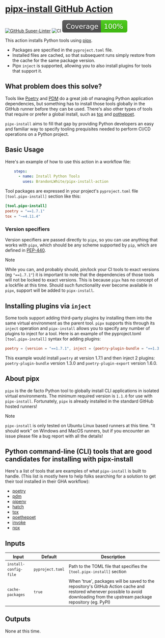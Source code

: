 # [pipx-install GitHub Action](https://github.com/brandonlwhite/pipx-install-action)

[![GitHub Super-Linter](https://github.com/brandonlwhite/pipx-install-action/actions/workflows/linter.yml/badge.svg)](https://github.com/super-linter/super-linter)
![CI](https://github.com/brandonlwhite/pipx-install-action/actions/workflows/ci.yml/badge.svg)
![Test Converage](https://raw.githubusercontent.com/BrandonLWhite/pipx-install-action/main/badges/coverage.svg)

This action installs Python tools using [pipx](https://github.com/pypa/pipx).

- Packages are specified in the `pyproject.toml` file.
- Installed files are cached, so that subsequent runs simply restore from the cache for the same package version.
- Pipx `inject` is supported, allowing you to also install plugins for tools that support it.

## What problem does this solve?

Tools like [Poetry](https://python-poetry.org/) and [PDM](https://github.com/pdm-project/pdm) do a great job of
managing Python application dependencies, but something has to install those tools globally in the GitHub runner before
they can be used.
There's also other types of tools that require or prefer a global install, such as [tox](https://tox.wiki/) and
[pothepoet](https://github.com/nat-n/poethepoet).

`pipx-install` aims to fill that gap by providing Python developers an easy and familiar way to specify tooling
prequisites needed to perform CI/CD operations on a Python project.

## Basic Usage

Here's an example of how to use this action in a workflow file:

```yaml
    steps:
      - name: Install Python Tools
        uses: BrandonLWhite/pipx-install-action
```

Tool packages are expressed in your project's `pyproject.toml` file `[tool.pipx-install]` section like this:

```toml
[tool.pipx-install]
poetry = "==1.7.1"
tox = "~=4.11.4"
```

### Version specifiers

Version specifiers are passed directly to `pipx`, so you can use anything that works with `pipx`, which should be any
scheme supported by `pip`, which are defined in [PEP-440](https://peps.python.org/pep-0440/).

> [!NOTE]
> While you can, and probably should, pin/lock your CI tools to exact versions (eg `"==1.7.1"`) it is important to note
that the dependencies of those tools will not be locked to exact versions.  This is because `pipx` has no concept of a
lockfile at this time.  Should such functionality ever become available in `pipx`, support will be added to
`pipx-install`.

## Installing plugins via `inject`

Some tools support adding third-party plugins by installing them into the same virtual environment as the parent tool.
`pipx` supports this through its `inject` operation and `pipx-install` allows you to specify any number of plugins to
inject for a tool. Here is an example of the pyproject.toml `[tool.pipx-install]` syntax for adding plugins:

```toml
poetry = {version = "==1.7.1", inject = {poetry-plugin-bundle = "==1.3.0", poetry-plugin-export = "==1.6.0"} }
```

This example would install `poetry` at version 1.7.1 and then inject 2 plugins: `poetry-plugin-bundle` version 1.3.0
and `poetry-plugin-export` version 1.6.0.

## About pipx

`pipx` is the de facto Python tool to globally install CLI applications in isolated virtual environments.  The minimum
required version is `1.1.0` for use with `pipx-install`.  Fortunately, `pipx` is already installed in the standard
GitHub hosted runners!

> [!NOTE]
> `pipx-install` is only tested on Ubuntu Linux based runners at this time.  "It should work" on Windows and MacOS
runners, but if you encounter an issue please file a bug report with all the details!

## Python command-line (CLI) tools that are good candidates for installing with pipx-install

Here's a list of tools that are examples of what `pipx-install` is built to handle.  (This list is mostly here to help
folks searching for a solution to get their tool installed in their GHA workflow):

- [poetry](https://github.com/python-poetry/poetry)
- [pdm](https://github.com/pdm-project/pdm)
- [pipenv](https://pipenv.pypa.io)
- [hatch](https://github.com/pypa/hatch)
- [tox](https://tox.wiki)
- [poethepoet](https://github.com/nat-n/poethepoet)
- [invoke](https://github.com/pyinvoke/invoke)
- [nox](https://github.com/wntrblm/nox)

## Inputs

| Input                 | Default          | Description                     |
| --------------------- | ---------------- | ------------------------------- |
| `install-config-file` | `pyproject.toml` | Path to the TOML file that specifies the `[tool.pipx-install]` section |
| `cache-packages`      | `true`           | When 'true', packages will be saved to the repository's GitHub Action cache and restored whenever possible to avoid downloading from the upstream package repository (eg. PyPI) |

## Outputs

None at this time.
